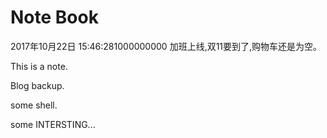 # Note Book

2017年10月22日 15:46:281000000000
加班上线,双11要到了,购物车还是为空。

This is a note.  

Blog backup.  

some shell.  

some INTERSTING...
